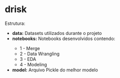 # drisk

Estrutura:
<ul>
  <li><b>data:</b> Datasets utilizados durante o projeto</li>
  <li><b>notebooks:</b> Notebooks desenvolvidos contendo:</li>
    <ul>
      <li>1 - Merge</li>
      <li>2 - Data Wrangling</li>
      <li>3 - EDA</li>
      <li>4 - Modeling</li>
    </ul>
  <li><b>model:</b> Arquivo Pickle do melhor modelo</li>
</ul>
